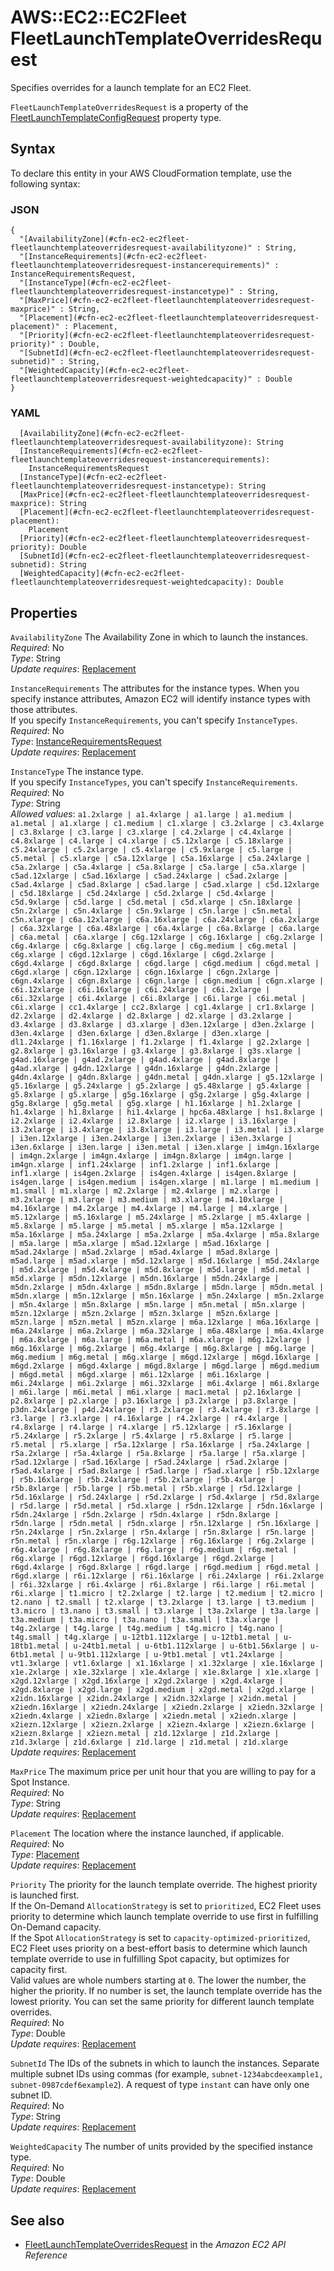 # AWS::EC2::EC2Fleet FleetLaunchTemplateOverridesRequest<a name="aws-properties-ec2-ec2fleet-fleetlaunchtemplateoverridesrequest"></a>

Specifies overrides for a launch template for an EC2 Fleet\.

 `FleetLaunchTemplateOverridesRequest` is a property of the [ FleetLaunchTemplateConfigRequest](https://docs.aws.amazon.com/AWSCloudFormation/latest/UserGuide/aws-properties-ec2-ec2fleet-fleetlaunchtemplateconfigrequest.html) property type\.

## Syntax<a name="aws-properties-ec2-ec2fleet-fleetlaunchtemplateoverridesrequest-syntax"></a>

To declare this entity in your AWS CloudFormation template, use the following syntax:

### JSON<a name="aws-properties-ec2-ec2fleet-fleetlaunchtemplateoverridesrequest-syntax.json"></a>

```
{
  "[AvailabilityZone](#cfn-ec2-ec2fleet-fleetlaunchtemplateoverridesrequest-availabilityzone)" : String,
  "[InstanceRequirements](#cfn-ec2-ec2fleet-fleetlaunchtemplateoverridesrequest-instancerequirements)" : InstanceRequirementsRequest,
  "[InstanceType](#cfn-ec2-ec2fleet-fleetlaunchtemplateoverridesrequest-instancetype)" : String,
  "[MaxPrice](#cfn-ec2-ec2fleet-fleetlaunchtemplateoverridesrequest-maxprice)" : String,
  "[Placement](#cfn-ec2-ec2fleet-fleetlaunchtemplateoverridesrequest-placement)" : Placement,
  "[Priority](#cfn-ec2-ec2fleet-fleetlaunchtemplateoverridesrequest-priority)" : Double,
  "[SubnetId](#cfn-ec2-ec2fleet-fleetlaunchtemplateoverridesrequest-subnetid)" : String,
  "[WeightedCapacity](#cfn-ec2-ec2fleet-fleetlaunchtemplateoverridesrequest-weightedcapacity)" : Double
}
```

### YAML<a name="aws-properties-ec2-ec2fleet-fleetlaunchtemplateoverridesrequest-syntax.yaml"></a>

```
  [AvailabilityZone](#cfn-ec2-ec2fleet-fleetlaunchtemplateoverridesrequest-availabilityzone): String
  [InstanceRequirements](#cfn-ec2-ec2fleet-fleetlaunchtemplateoverridesrequest-instancerequirements): 
    InstanceRequirementsRequest
  [InstanceType](#cfn-ec2-ec2fleet-fleetlaunchtemplateoverridesrequest-instancetype): String
  [MaxPrice](#cfn-ec2-ec2fleet-fleetlaunchtemplateoverridesrequest-maxprice): String
  [Placement](#cfn-ec2-ec2fleet-fleetlaunchtemplateoverridesrequest-placement): 
    Placement
  [Priority](#cfn-ec2-ec2fleet-fleetlaunchtemplateoverridesrequest-priority): Double
  [SubnetId](#cfn-ec2-ec2fleet-fleetlaunchtemplateoverridesrequest-subnetid): String
  [WeightedCapacity](#cfn-ec2-ec2fleet-fleetlaunchtemplateoverridesrequest-weightedcapacity): Double
```

## Properties<a name="aws-properties-ec2-ec2fleet-fleetlaunchtemplateoverridesrequest-properties"></a>

`AvailabilityZone`  <a name="cfn-ec2-ec2fleet-fleetlaunchtemplateoverridesrequest-availabilityzone"></a>
The Availability Zone in which to launch the instances\.  
*Required*: No  
*Type*: String  
*Update requires*: [Replacement](https://docs.aws.amazon.com/AWSCloudFormation/latest/UserGuide/using-cfn-updating-stacks-update-behaviors.html#update-replacement)

`InstanceRequirements`  <a name="cfn-ec2-ec2fleet-fleetlaunchtemplateoverridesrequest-instancerequirements"></a>
The attributes for the instance types\. When you specify instance attributes, Amazon EC2 will identify instance types with those attributes\.  
If you specify `InstanceRequirements`, you can't specify `InstanceTypes`\.
*Required*: No  
*Type*: [InstanceRequirementsRequest](aws-properties-ec2-ec2fleet-instancerequirementsrequest.md)  
*Update requires*: [Replacement](https://docs.aws.amazon.com/AWSCloudFormation/latest/UserGuide/using-cfn-updating-stacks-update-behaviors.html#update-replacement)

`InstanceType`  <a name="cfn-ec2-ec2fleet-fleetlaunchtemplateoverridesrequest-instancetype"></a>
The instance type\.  
If you specify `InstanceTypes`, you can't specify `InstanceRequirements`\.
*Required*: No  
*Type*: String  
*Allowed values*: `a1.2xlarge | a1.4xlarge | a1.large | a1.medium | a1.metal | a1.xlarge | c1.medium | c1.xlarge | c3.2xlarge | c3.4xlarge | c3.8xlarge | c3.large | c3.xlarge | c4.2xlarge | c4.4xlarge | c4.8xlarge | c4.large | c4.xlarge | c5.12xlarge | c5.18xlarge | c5.24xlarge | c5.2xlarge | c5.4xlarge | c5.9xlarge | c5.large | c5.metal | c5.xlarge | c5a.12xlarge | c5a.16xlarge | c5a.24xlarge | c5a.2xlarge | c5a.4xlarge | c5a.8xlarge | c5a.large | c5a.xlarge | c5ad.12xlarge | c5ad.16xlarge | c5ad.24xlarge | c5ad.2xlarge | c5ad.4xlarge | c5ad.8xlarge | c5ad.large | c5ad.xlarge | c5d.12xlarge | c5d.18xlarge | c5d.24xlarge | c5d.2xlarge | c5d.4xlarge | c5d.9xlarge | c5d.large | c5d.metal | c5d.xlarge | c5n.18xlarge | c5n.2xlarge | c5n.4xlarge | c5n.9xlarge | c5n.large | c5n.metal | c5n.xlarge | c6a.12xlarge | c6a.16xlarge | c6a.24xlarge | c6a.2xlarge | c6a.32xlarge | c6a.48xlarge | c6a.4xlarge | c6a.8xlarge | c6a.large | c6a.metal | c6a.xlarge | c6g.12xlarge | c6g.16xlarge | c6g.2xlarge | c6g.4xlarge | c6g.8xlarge | c6g.large | c6g.medium | c6g.metal | c6g.xlarge | c6gd.12xlarge | c6gd.16xlarge | c6gd.2xlarge | c6gd.4xlarge | c6gd.8xlarge | c6gd.large | c6gd.medium | c6gd.metal | c6gd.xlarge | c6gn.12xlarge | c6gn.16xlarge | c6gn.2xlarge | c6gn.4xlarge | c6gn.8xlarge | c6gn.large | c6gn.medium | c6gn.xlarge | c6i.12xlarge | c6i.16xlarge | c6i.24xlarge | c6i.2xlarge | c6i.32xlarge | c6i.4xlarge | c6i.8xlarge | c6i.large | c6i.metal | c6i.xlarge | cc1.4xlarge | cc2.8xlarge | cg1.4xlarge | cr1.8xlarge | d2.2xlarge | d2.4xlarge | d2.8xlarge | d2.xlarge | d3.2xlarge | d3.4xlarge | d3.8xlarge | d3.xlarge | d3en.12xlarge | d3en.2xlarge | d3en.4xlarge | d3en.6xlarge | d3en.8xlarge | d3en.xlarge | dl1.24xlarge | f1.16xlarge | f1.2xlarge | f1.4xlarge | g2.2xlarge | g2.8xlarge | g3.16xlarge | g3.4xlarge | g3.8xlarge | g3s.xlarge | g4ad.16xlarge | g4ad.2xlarge | g4ad.4xlarge | g4ad.8xlarge | g4ad.xlarge | g4dn.12xlarge | g4dn.16xlarge | g4dn.2xlarge | g4dn.4xlarge | g4dn.8xlarge | g4dn.metal | g4dn.xlarge | g5.12xlarge | g5.16xlarge | g5.24xlarge | g5.2xlarge | g5.48xlarge | g5.4xlarge | g5.8xlarge | g5.xlarge | g5g.16xlarge | g5g.2xlarge | g5g.4xlarge | g5g.8xlarge | g5g.metal | g5g.xlarge | h1.16xlarge | h1.2xlarge | h1.4xlarge | h1.8xlarge | hi1.4xlarge | hpc6a.48xlarge | hs1.8xlarge | i2.2xlarge | i2.4xlarge | i2.8xlarge | i2.xlarge | i3.16xlarge | i3.2xlarge | i3.4xlarge | i3.8xlarge | i3.large | i3.metal | i3.xlarge | i3en.12xlarge | i3en.24xlarge | i3en.2xlarge | i3en.3xlarge | i3en.6xlarge | i3en.large | i3en.metal | i3en.xlarge | im4gn.16xlarge | im4gn.2xlarge | im4gn.4xlarge | im4gn.8xlarge | im4gn.large | im4gn.xlarge | inf1.24xlarge | inf1.2xlarge | inf1.6xlarge | inf1.xlarge | is4gen.2xlarge | is4gen.4xlarge | is4gen.8xlarge | is4gen.large | is4gen.medium | is4gen.xlarge | m1.large | m1.medium | m1.small | m1.xlarge | m2.2xlarge | m2.4xlarge | m2.xlarge | m3.2xlarge | m3.large | m3.medium | m3.xlarge | m4.10xlarge | m4.16xlarge | m4.2xlarge | m4.4xlarge | m4.large | m4.xlarge | m5.12xlarge | m5.16xlarge | m5.24xlarge | m5.2xlarge | m5.4xlarge | m5.8xlarge | m5.large | m5.metal | m5.xlarge | m5a.12xlarge | m5a.16xlarge | m5a.24xlarge | m5a.2xlarge | m5a.4xlarge | m5a.8xlarge | m5a.large | m5a.xlarge | m5ad.12xlarge | m5ad.16xlarge | m5ad.24xlarge | m5ad.2xlarge | m5ad.4xlarge | m5ad.8xlarge | m5ad.large | m5ad.xlarge | m5d.12xlarge | m5d.16xlarge | m5d.24xlarge | m5d.2xlarge | m5d.4xlarge | m5d.8xlarge | m5d.large | m5d.metal | m5d.xlarge | m5dn.12xlarge | m5dn.16xlarge | m5dn.24xlarge | m5dn.2xlarge | m5dn.4xlarge | m5dn.8xlarge | m5dn.large | m5dn.metal | m5dn.xlarge | m5n.12xlarge | m5n.16xlarge | m5n.24xlarge | m5n.2xlarge | m5n.4xlarge | m5n.8xlarge | m5n.large | m5n.metal | m5n.xlarge | m5zn.12xlarge | m5zn.2xlarge | m5zn.3xlarge | m5zn.6xlarge | m5zn.large | m5zn.metal | m5zn.xlarge | m6a.12xlarge | m6a.16xlarge | m6a.24xlarge | m6a.2xlarge | m6a.32xlarge | m6a.48xlarge | m6a.4xlarge | m6a.8xlarge | m6a.large | m6a.metal | m6a.xlarge | m6g.12xlarge | m6g.16xlarge | m6g.2xlarge | m6g.4xlarge | m6g.8xlarge | m6g.large | m6g.medium | m6g.metal | m6g.xlarge | m6gd.12xlarge | m6gd.16xlarge | m6gd.2xlarge | m6gd.4xlarge | m6gd.8xlarge | m6gd.large | m6gd.medium | m6gd.metal | m6gd.xlarge | m6i.12xlarge | m6i.16xlarge | m6i.24xlarge | m6i.2xlarge | m6i.32xlarge | m6i.4xlarge | m6i.8xlarge | m6i.large | m6i.metal | m6i.xlarge | mac1.metal | p2.16xlarge | p2.8xlarge | p2.xlarge | p3.16xlarge | p3.2xlarge | p3.8xlarge | p3dn.24xlarge | p4d.24xlarge | r3.2xlarge | r3.4xlarge | r3.8xlarge | r3.large | r3.xlarge | r4.16xlarge | r4.2xlarge | r4.4xlarge | r4.8xlarge | r4.large | r4.xlarge | r5.12xlarge | r5.16xlarge | r5.24xlarge | r5.2xlarge | r5.4xlarge | r5.8xlarge | r5.large | r5.metal | r5.xlarge | r5a.12xlarge | r5a.16xlarge | r5a.24xlarge | r5a.2xlarge | r5a.4xlarge | r5a.8xlarge | r5a.large | r5a.xlarge | r5ad.12xlarge | r5ad.16xlarge | r5ad.24xlarge | r5ad.2xlarge | r5ad.4xlarge | r5ad.8xlarge | r5ad.large | r5ad.xlarge | r5b.12xlarge | r5b.16xlarge | r5b.24xlarge | r5b.2xlarge | r5b.4xlarge | r5b.8xlarge | r5b.large | r5b.metal | r5b.xlarge | r5d.12xlarge | r5d.16xlarge | r5d.24xlarge | r5d.2xlarge | r5d.4xlarge | r5d.8xlarge | r5d.large | r5d.metal | r5d.xlarge | r5dn.12xlarge | r5dn.16xlarge | r5dn.24xlarge | r5dn.2xlarge | r5dn.4xlarge | r5dn.8xlarge | r5dn.large | r5dn.metal | r5dn.xlarge | r5n.12xlarge | r5n.16xlarge | r5n.24xlarge | r5n.2xlarge | r5n.4xlarge | r5n.8xlarge | r5n.large | r5n.metal | r5n.xlarge | r6g.12xlarge | r6g.16xlarge | r6g.2xlarge | r6g.4xlarge | r6g.8xlarge | r6g.large | r6g.medium | r6g.metal | r6g.xlarge | r6gd.12xlarge | r6gd.16xlarge | r6gd.2xlarge | r6gd.4xlarge | r6gd.8xlarge | r6gd.large | r6gd.medium | r6gd.metal | r6gd.xlarge | r6i.12xlarge | r6i.16xlarge | r6i.24xlarge | r6i.2xlarge | r6i.32xlarge | r6i.4xlarge | r6i.8xlarge | r6i.large | r6i.metal | r6i.xlarge | t1.micro | t2.2xlarge | t2.large | t2.medium | t2.micro | t2.nano | t2.small | t2.xlarge | t3.2xlarge | t3.large | t3.medium | t3.micro | t3.nano | t3.small | t3.xlarge | t3a.2xlarge | t3a.large | t3a.medium | t3a.micro | t3a.nano | t3a.small | t3a.xlarge | t4g.2xlarge | t4g.large | t4g.medium | t4g.micro | t4g.nano | t4g.small | t4g.xlarge | u-12tb1.112xlarge | u-12tb1.metal | u-18tb1.metal | u-24tb1.metal | u-6tb1.112xlarge | u-6tb1.56xlarge | u-6tb1.metal | u-9tb1.112xlarge | u-9tb1.metal | vt1.24xlarge | vt1.3xlarge | vt1.6xlarge | x1.16xlarge | x1.32xlarge | x1e.16xlarge | x1e.2xlarge | x1e.32xlarge | x1e.4xlarge | x1e.8xlarge | x1e.xlarge | x2gd.12xlarge | x2gd.16xlarge | x2gd.2xlarge | x2gd.4xlarge | x2gd.8xlarge | x2gd.large | x2gd.medium | x2gd.metal | x2gd.xlarge | x2idn.16xlarge | x2idn.24xlarge | x2idn.32xlarge | x2idn.metal | x2iedn.16xlarge | x2iedn.24xlarge | x2iedn.2xlarge | x2iedn.32xlarge | x2iedn.4xlarge | x2iedn.8xlarge | x2iedn.metal | x2iedn.xlarge | x2iezn.12xlarge | x2iezn.2xlarge | x2iezn.4xlarge | x2iezn.6xlarge | x2iezn.8xlarge | x2iezn.metal | z1d.12xlarge | z1d.2xlarge | z1d.3xlarge | z1d.6xlarge | z1d.large | z1d.metal | z1d.xlarge`  
*Update requires*: [Replacement](https://docs.aws.amazon.com/AWSCloudFormation/latest/UserGuide/using-cfn-updating-stacks-update-behaviors.html#update-replacement)

`MaxPrice`  <a name="cfn-ec2-ec2fleet-fleetlaunchtemplateoverridesrequest-maxprice"></a>
The maximum price per unit hour that you are willing to pay for a Spot Instance\.  
*Required*: No  
*Type*: String  
*Update requires*: [Replacement](https://docs.aws.amazon.com/AWSCloudFormation/latest/UserGuide/using-cfn-updating-stacks-update-behaviors.html#update-replacement)

`Placement`  <a name="cfn-ec2-ec2fleet-fleetlaunchtemplateoverridesrequest-placement"></a>
The location where the instance launched, if applicable\.  
*Required*: No  
*Type*: [Placement](aws-properties-ec2-ec2fleet-placement.md)  
*Update requires*: [Replacement](https://docs.aws.amazon.com/AWSCloudFormation/latest/UserGuide/using-cfn-updating-stacks-update-behaviors.html#update-replacement)

`Priority`  <a name="cfn-ec2-ec2fleet-fleetlaunchtemplateoverridesrequest-priority"></a>
The priority for the launch template override\. The highest priority is launched first\.  
If the On\-Demand `AllocationStrategy` is set to `prioritized`, EC2 Fleet uses priority to determine which launch template override to use first in fulfilling On\-Demand capacity\.  
If the Spot `AllocationStrategy` is set to `capacity-optimized-prioritized`, EC2 Fleet uses priority on a best\-effort basis to determine which launch template override to use in fulfilling Spot capacity, but optimizes for capacity first\.  
Valid values are whole numbers starting at `0`\. The lower the number, the higher the priority\. If no number is set, the launch template override has the lowest priority\. You can set the same priority for different launch template overrides\.  
*Required*: No  
*Type*: Double  
*Update requires*: [Replacement](https://docs.aws.amazon.com/AWSCloudFormation/latest/UserGuide/using-cfn-updating-stacks-update-behaviors.html#update-replacement)

`SubnetId`  <a name="cfn-ec2-ec2fleet-fleetlaunchtemplateoverridesrequest-subnetid"></a>
The IDs of the subnets in which to launch the instances\. Separate multiple subnet IDs using commas \(for example, `subnet-1234abcdeexample1, subnet-0987cdef6example2`\)\. A request of type `instant` can have only one subnet ID\.  
*Required*: No  
*Type*: String  
*Update requires*: [Replacement](https://docs.aws.amazon.com/AWSCloudFormation/latest/UserGuide/using-cfn-updating-stacks-update-behaviors.html#update-replacement)

`WeightedCapacity`  <a name="cfn-ec2-ec2fleet-fleetlaunchtemplateoverridesrequest-weightedcapacity"></a>
The number of units provided by the specified instance type\.  
*Required*: No  
*Type*: Double  
*Update requires*: [Replacement](https://docs.aws.amazon.com/AWSCloudFormation/latest/UserGuide/using-cfn-updating-stacks-update-behaviors.html#update-replacement)

## See also<a name="aws-properties-ec2-ec2fleet-fleetlaunchtemplateoverridesrequest--seealso"></a>
+  [ FleetLaunchTemplateOverridesRequest](https://docs.aws.amazon.com/AWSEC2/latest/APIReference/API_FleetLaunchTemplateOverridesRequest.html) in the *Amazon EC2 API Reference*
